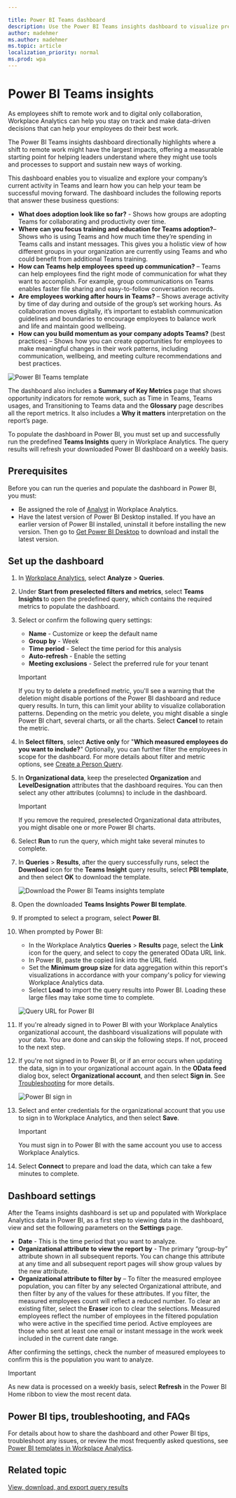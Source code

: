 ```yaml
---

title: Power BI Teams dashboard
description: Use the Power BI Teams insights dashboard to visualize predefined query data from Workplace Analytics in Power BI
author: madehmer
ms.author: madehmer
ms.topic: article
localization_priority: normal
ms.prod: wpa
---
```


# Power BI Teams insights

As employees shift to remote work and to digital only collaboration, Workplace Analytics can help you stay on track and make data-driven decisions that can help your employees do their best work.

The Power BI Teams insights dashboard directionally highlights where a shift to remote work might have the largest impacts, offering a measurable starting point for helping leaders understand where they might use tools and processes to support and sustain new ways of working.

This dashboard enables you to visualize and explore your company’s current activity in Teams and learn how you can help your team be successful moving forward. The dashboard includes the following reports that answer these business questions:

* **What does adoption look like so far?** - Shows how groups are adopting Teams for collaborating and productivity over time.
* **Where can you focus training and education for Teams adoption?**– Shows who is using Teams and how much time they’re spending in Teams calls and instant messages. This gives you a holistic view of how different groups in your organization are currently using Teams and who could benefit from additional Teams training.
* **How can Teams help employees speed up communication?** – Teams can help employees find the right mode of communication for what they want to accomplish. For example, group communications on Teams enables faster file sharing and easy-to-follow conversation records.
* **Are employees working after hours in Teams?** – Shows average activity by time of day during and outside of the group’s set working hours. As collaboration moves digitally, it’s important to establish communication guidelines and boundaries to encourage employees to balance work and life and maintain good wellbeing.
* **How can you build momentum as your company adopts Teams?** (best practices) – Shows how you can create opportunities for employees to make meaningful changes in their work patterns, including communication, wellbeing, and meeting culture recommendations and best practices.

![Power BI Teams template](../Images/WpA/Tutorials/pbi-teams-intro.png)

The dashboard also includes a **Summary of Key Metrics** page that shows opportunity indicators for remote work, such as Time in Teams, Teams usages, and Transitioning to Teams data and the **Glossary** page describes all the report metrics. It also includes a **Why it matters** interpretation on the report’s page.

To populate the dashboard in Power BI, you must set up and successfully run the predefined **Teams Insights** query in Workplace Analytics. The query results will refresh your downloaded Power BI dashboard on a weekly basis.

## Prerequisites  

Before you can run the queries and populate the dashboard in Power BI, you must:

* Be assigned the role of [Analyst](../use/user-roles.md) in Workplace Analytics.
* Have the latest version of Power BI Desktop installed. If you have an earlier version of Power BI installed, uninstall it before installing the new version.
Then go to [Get Power BI Desktop](https://www.microsoft.com/p/power-bi-desktop/9ntxr16hnw1t?activetab=pivot:overviewtab) to download and install the latest version.

## Set up the dashboard

1. In [Workplace Analytics](https://workplaceanalytics.office.com/), select **Analyze** > **Queries**.
2. Under **Start from preselected filters and metrics**, select **Teams Insights** to open the predefined query, which contains the required metrics to populate the dashboard.
3. Select or confirm the following query settings:

   * **Name** - Customize or keep the default name
   * **Group by** - Week
   * **Time period** - Select the time period for this analysis
   * **Auto-refresh** - Enable the setting
   * **Meeting exclusions** - Select the preferred rule for your tenant

   > [!Important]
   > If you try to delete a predefined metric, you'll see a warning that the deletion might disable portions of the Power BI dashboard and reduce query results. In turn, this can limit your ability to visualize collaboration patterns. Depending on the metric you delete, you might disable a single Power BI chart, several charts, or all the charts. Select **Cancel** to retain the metric.

4. In **Select filters**, select **Active only** for "**Which measured employees do you want to include?**" Optionally, you can further filter the employees in scope for the dashboard. For more details about filter and metric options, see [Create a Person Query](./person-queries.md).
5. In **Organizational data**, keep the preselected **Organization** and **LevelDesignation** attributes that the dashboard requires. You can then select any other attributes (columns) to include in the dashboard.

   > [!Important]
   > If you remove the required, preselected Organizational data attributes, you might disable one or more Power BI charts.

6. Select **Run** to run the query, which might take several minutes to complete.
7. In **Queries** > **Results**, after the query successfully runs, select the **Download** icon for the **Teams Insight** query results, select **PBI template**, and then select **OK** to download the template.

   ![Download the Power BI Teams insights template](../Images/WpA/Tutorials/pbi-download-teams.png)

8. Open the downloaded **Teams Insights Power BI template**.
9. If prompted to select a program, select **Power BI**.
10. When prompted by Power BI:

    * In the Workplace Analytics **Queries** > **Results** page, select the **Link** icon for the query, and select to copy the generated OData URL link.
    * In Power BI, paste the copied link into the URL field.
    * Set the **Minimum group size** for data aggregation within this report's visualizations in accordance with your company's policy for viewing Workplace Analytics data.
    * Select **Load** to import the query results into Power BI. Loading these large files may take some time to complete.

    ![Query URL for Power BI](../Images/WpA/Tutorials/pbi-teams-url.png)

11. If you're already signed in to Power BI with your Workplace Analytics organizational account, the dashboard visualizations will populate with your data. You are done and can skip the following steps. If not, proceed to the next step.
12. If you're not signed in to Power BI, or if an error occurs when updating the data, sign in to your organizational account again. In the **OData feed** dialog box, select **Organizational account**, and then select **Sign in**. See [Troubleshooting](../tutorials/power-bi-templates.md#troubleshooting) for more details.

    ![Power BI sign in](../Images/WpA/Tutorials/pbi-sign-in.png)

13. Select and enter credentials for the organizational account that you use to sign in to Workplace Analytics, and then select **Save**.

    >[!Important]
    >You must sign in to Power BI with the same account you use to access Workplace Analytics.

14. Select **Connect** to prepare and load the data, which can take a few minutes to complete.

## Dashboard settings

After the Teams insights dashboard is set up and populated with Workplace Analytics data in Power BI, as a first step to viewing data in the dashboard, view and set the following parameters on the **Settings** page.

* **Date** - This is the time period that you want to analyze.
* **Organizational attribute to view the report by** - The primary “group-by” attribute shown in all subsequent reports. You can change this attribute at any time and all subsequent report pages will show group values by the new attribute.
* **Organizational attribute to filter by** – To filter the measured employee population, you can filter by any selected Organizational attribute, and then filter by any of the values for these attributes. If you filter, the measured employees count will reflect a reduced number. To clear an existing filter, select the **Eraser** icon to clear the selections. Measured employees reflect the number of employees in the filtered population who were active in the specified time period. Active employees are those who sent at least one email or instant message in the work week included in the current date range.

After confirming the settings, check the number of measured employees to confirm this is the population you want to analyze.

> [!Important]
> As new data is processed on a weekly basis, select **Refresh** in the Power BI Home ribbon to view the most recent data.

## Power BI tips, troubleshooting, and FAQs

For details about how to share the dashboard and other Power BI tips, troubleshoot any issues, or review the most frequently asked questions, see [Power BI templates in Workplace Analytics](../tutorials/power-bi-templates.md).

## Related topic

[View, download, and export query results](../use/view-download-and-export-query-results.md)
